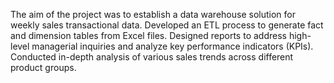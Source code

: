 The aim of the project was to establish a data warehouse solution for weekly sales transactional data. Developed an ETL process to generate fact and dimension tables from Excel files. Designed reports to address high-level managerial inquiries and analyze key performance indicators (KPIs). Conducted in-depth analysis of various sales trends across different product groups.
